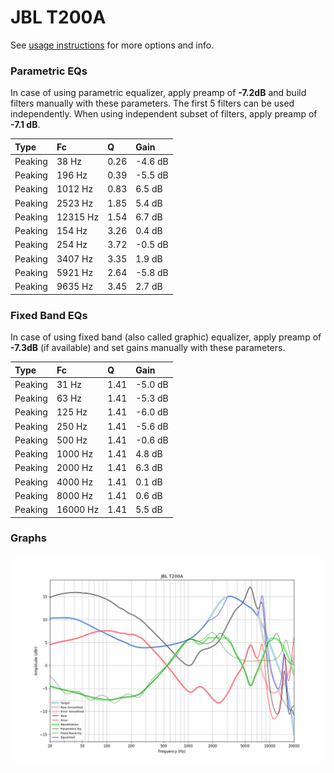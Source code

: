 # JBL T200A
See [usage instructions](https://github.com/jaakkopasanen/AutoEq#usage) for more options and info.

### Parametric EQs
In case of using parametric equalizer, apply preamp of **-7.2dB** and build filters manually
with these parameters. The first 5 filters can be used independently.
When using independent subset of filters, apply preamp of **-7.1 dB**.

| Type    | Fc       |    Q | Gain    |
|:--------|:---------|:-----|:--------|
| Peaking | 38 Hz    | 0.26 | -4.6 dB |
| Peaking | 196 Hz   | 0.39 | -5.5 dB |
| Peaking | 1012 Hz  | 0.83 | 6.5 dB  |
| Peaking | 2523 Hz  | 1.85 | 5.4 dB  |
| Peaking | 12315 Hz | 1.54 | 6.7 dB  |
| Peaking | 154 Hz   | 3.26 | 0.4 dB  |
| Peaking | 254 Hz   | 3.72 | -0.5 dB |
| Peaking | 3407 Hz  | 3.35 | 1.9 dB  |
| Peaking | 5921 Hz  | 2.64 | -5.8 dB |
| Peaking | 9635 Hz  | 3.45 | 2.7 dB  |

### Fixed Band EQs
In case of using fixed band (also called graphic) equalizer, apply preamp of **-7.3dB**
(if available) and set gains manually with these parameters.

| Type    | Fc       |    Q | Gain    |
|:--------|:---------|:-----|:--------|
| Peaking | 31 Hz    | 1.41 | -5.0 dB |
| Peaking | 63 Hz    | 1.41 | -5.3 dB |
| Peaking | 125 Hz   | 1.41 | -6.0 dB |
| Peaking | 250 Hz   | 1.41 | -5.6 dB |
| Peaking | 500 Hz   | 1.41 | -0.6 dB |
| Peaking | 1000 Hz  | 1.41 | 4.8 dB  |
| Peaking | 2000 Hz  | 1.41 | 6.3 dB  |
| Peaking | 4000 Hz  | 1.41 | 0.1 dB  |
| Peaking | 8000 Hz  | 1.41 | 0.6 dB  |
| Peaking | 16000 Hz | 1.41 | 5.5 dB  |

### Graphs
![](./JBL%20T200A.png)